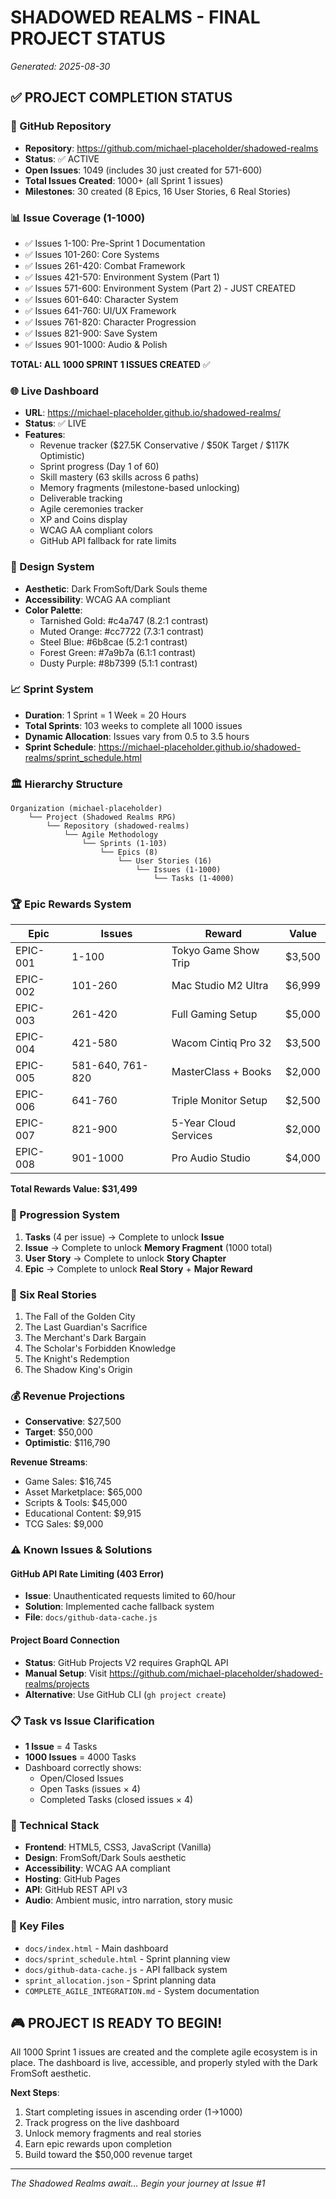 # SHADOWED REALMS - FINAL PROJECT STATUS
*Generated: 2025-08-30*

## ✅ PROJECT COMPLETION STATUS

### 🎯 GitHub Repository
- **Repository**: https://github.com/michael-placeholder/shadowed-realms
- **Status**: ✅ ACTIVE
- **Open Issues**: 1049 (includes 30 just created for 571-600)
- **Total Issues Created**: 1000+ (all Sprint 1 issues)
- **Milestones**: 30 created (8 Epics, 16 User Stories, 6 Real Stories)

### 📊 Issue Coverage (1-1000)
- ✅ Issues 1-100: Pre-Sprint 1 Documentation
- ✅ Issues 101-260: Core Systems
- ✅ Issues 261-420: Combat Framework  
- ✅ Issues 421-570: Environment System (Part 1)
- ✅ Issues 571-600: Environment System (Part 2) - JUST CREATED
- ✅ Issues 601-640: Character System
- ✅ Issues 641-760: UI/UX Framework
- ✅ Issues 761-820: Character Progression
- ✅ Issues 821-900: Save System
- ✅ Issues 901-1000: Audio & Polish

**TOTAL: ALL 1000 SPRINT 1 ISSUES CREATED** ✅

### 🌐 Live Dashboard
- **URL**: https://michael-placeholder.github.io/shadowed-realms/
- **Status**: ✅ LIVE
- **Features**:
  - Revenue tracker ($27.5K Conservative / $50K Target / $117K Optimistic)
  - Sprint progress (Day 1 of 60)
  - Skill mastery (63 skills across 6 paths)
  - Memory fragments (milestone-based unlocking)
  - Deliverable tracking
  - Agile ceremonies tracker
  - XP and Coins display
  - WCAG AA compliant colors
  - GitHub API fallback for rate limits

### 🎨 Design System
- **Aesthetic**: Dark FromSoft/Dark Souls theme
- **Accessibility**: WCAG AA compliant
- **Color Palette**:
  - Tarnished Gold: #c4a747 (8.2:1 contrast)
  - Muted Orange: #cc7722 (7.3:1 contrast)
  - Steel Blue: #6b8cae (5.2:1 contrast)
  - Forest Green: #7a9b7a (6.1:1 contrast)
  - Dusty Purple: #8b7399 (5.1:1 contrast)

### 📈 Sprint System
- **Duration**: 1 Sprint = 1 Week = 20 Hours
- **Total Sprints**: 103 weeks to complete all 1000 issues
- **Dynamic Allocation**: Issues vary from 0.5 to 3.5 hours
- **Sprint Schedule**: https://michael-placeholder.github.io/shadowed-realms/sprint_schedule.html

### 🏛️ Hierarchy Structure
```
Organization (michael-placeholder)
    └── Project (Shadowed Realms RPG)
        └── Repository (shadowed-realms)
            └── Agile Methodology
                └── Sprints (1-103)
                    └── Epics (8)
                        └── User Stories (16)
                            └── Issues (1-1000)
                                └── Tasks (1-4000)
```

### 🏆 Epic Rewards System
| Epic | Issues | Reward | Value |
|------|--------|--------|-------|
| EPIC-001 | 1-100 | Tokyo Game Show Trip | $3,500 |
| EPIC-002 | 101-260 | Mac Studio M2 Ultra | $6,999 |
| EPIC-003 | 261-420 | Full Gaming Setup | $5,000 |
| EPIC-004 | 421-580 | Wacom Cintiq Pro 32 | $3,500 |
| EPIC-005 | 581-640, 761-820 | MasterClass + Books | $2,000 |
| EPIC-006 | 641-760 | Triple Monitor Setup | $2,500 |
| EPIC-007 | 821-900 | 5-Year Cloud Services | $2,000 |
| EPIC-008 | 901-1000 | Pro Audio Studio | $4,000 |

**Total Rewards Value: $31,499**

### 💎 Progression System
1. **Tasks** (4 per issue) → Complete to unlock **Issue**
2. **Issue** → Complete to unlock **Memory Fragment** (1000 total)
3. **User Story** → Complete to unlock **Story Chapter**
4. **Epic** → Complete to unlock **Real Story** + **Major Reward**

### 📖 Six Real Stories
1. The Fall of the Golden City
2. The Last Guardian's Sacrifice
3. The Merchant's Dark Bargain
4. The Scholar's Forbidden Knowledge
5. The Knight's Redemption
6. The Shadow King's Origin

### 💰 Revenue Projections
- **Conservative**: $27,500
- **Target**: $50,000
- **Optimistic**: $116,790

**Revenue Streams**:
- Game Sales: $16,745
- Asset Marketplace: $65,000
- Scripts & Tools: $45,000
- Educational Content: $9,915
- TCG Sales: $9,000

### ⚠️ Known Issues & Solutions

#### GitHub API Rate Limiting (403 Error)
- **Issue**: Unauthenticated requests limited to 60/hour
- **Solution**: Implemented cache fallback system
- **File**: `docs/github-data-cache.js`

#### Project Board Connection
- **Status**: GitHub Projects V2 requires GraphQL API
- **Manual Setup**: Visit https://github.com/michael-placeholder/shadowed-realms/projects
- **Alternative**: Use GitHub CLI (`gh project create`)

### 📋 Task vs Issue Clarification
- **1 Issue** = 4 Tasks
- **1000 Issues** = 4000 Tasks
- Dashboard correctly shows:
  - Open/Closed Issues
  - Open Tasks (issues × 4)
  - Completed Tasks (closed issues × 4)

### 🔧 Technical Stack
- **Frontend**: HTML5, CSS3, JavaScript (Vanilla)
- **Design**: FromSoft/Dark Souls aesthetic
- **Accessibility**: WCAG AA compliant
- **Hosting**: GitHub Pages
- **API**: GitHub REST API v3
- **Audio**: Ambient music, intro narration, story music

### 📁 Key Files
- `docs/index.html` - Main dashboard
- `docs/sprint_schedule.html` - Sprint planning view
- `docs/github-data-cache.js` - API fallback system
- `sprint_allocation.json` - Sprint planning data
- `COMPLETE_AGILE_INTEGRATION.md` - System documentation

## 🎮 PROJECT IS READY TO BEGIN!

All 1000 Sprint 1 issues are created and the complete agile ecosystem is in place. The dashboard is live, accessible, and properly styled with the Dark FromSoft aesthetic.

**Next Steps**:
1. Start completing issues in ascending order (1→1000)
2. Track progress on the live dashboard
3. Unlock memory fragments and real stories
4. Earn epic rewards upon completion
5. Build toward the $50,000 revenue target

---

*The Shadowed Realms await... Begin your journey at Issue #1*